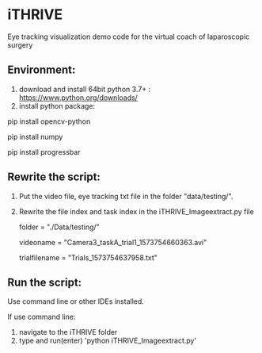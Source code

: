 # iTHRIVE
Eye tracking visualization demo code for the virtual coach of laparoscopic surgery

## Environment: 
1) download and install 64bit python 3.7+ : https://www.python.org/downloads/
2) install python package:

pip install opencv-python

pip install numpy

pip install progressbar

## Rewrite the script:
1) Put the video file, eye tracking txt file in the folder "data/testing/".


2) Rewrite the file index and task index in the iTHRIVE_Imageextract.py file

    folder = "./Data/testing/"
    
    videoname = "Camera3_taskA_trial1_1573754660363.avi"
    
    trialfilename = "Trials_1573754637958.txt"

## Run the script:
Use command line or other IDEs installed.

If use command line: 
1) navigate to the iTHRIVE folder
2) type and run(enter) 'python iTHRIVE_Imageextract.py'
